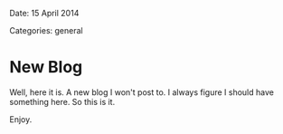 Date: 15 April 2014

Categories: general

# New Blog

Well, here it is. A new blog I won't post to. I always figure I should have something here. So this is it.

Enjoy.
